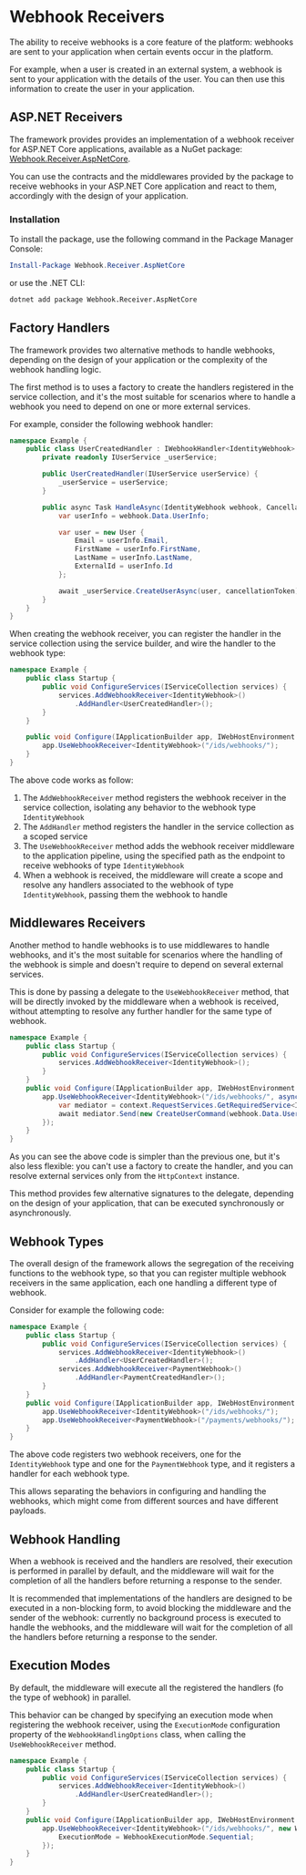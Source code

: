 # Webhook Receivers

The ability to receive webhooks is a core feature of the platform: webhooks are sent to your application when certain events occur in the platform. 

For example, when a user is created in an external system, a webhook is sent to your application with the details of the user. You can then use this information to create the user in your application.

## ASP.NET Receivers

The framework provides provides an implementation of a webhook receiver for ASP.NET Core applications, available as a NuGet package: [Webhook.Receiver.AspNetCore](https://www.nuget.org/packages/Webhook.Receiver.AspNetCore/).

You can use the contracts and the middlewares provided by the package to receive webhooks in your ASP.NET Core application and react to them, accordingly with the design of your application.

### Installation

To install the package, use the following command in the Package Manager Console:

```powershell
Install-Package Webhook.Receiver.AspNetCore
```

or use the .NET CLI:

```bash
dotnet add package Webhook.Receiver.AspNetCore
```

## Factory Handlers

The framework provides two alternative methods to handle webhooks, depending on the design of your application or the complexity of the webhook handling logic.

The first method is to uses a factory to create the handlers registered in the service collection, and it's the most suitable for scenarios where to handle a webhook you need to depend on one or more external services.

For example, consider the following webhook handler:

```csharp
namespace Example {
	public class UserCreatedHandler : IWebhookHandler<IdentityWebhook> {
		private readonly IUserService _userService;

		public UserCreatedHandler(IUserService userService) {
			_userService = userService;
		}

		public async Task HandleAsync(IdentityWebhook webhook, CancellationToken cancellationToken) {
			var userInfo = webhook.Data.UserInfo;

			var user = new User {
				Email = userInfo.Email,
				FirstName = userInfo.FirstName,
				LastName = userInfo.LastName,
				ExternalId = userInfo.Id
			};

			await _userService.CreateUserAsync(user, cancellationToken);
		}
	}
}
```

When creating the webhook receiver, you can register the handler in the service collection using the service builder, and wire the handler to the webhook type:

```csharp
namespace Example {
	public class Startup {
		public void ConfigureServices(IServiceCollection services) {
			services.AddWebhookReceiver<IdentityWebhook>()
				.AddHandler<UserCreatedHandler>();
		}
	}

	public void Configure(IApplicationBuilder app, IWebHostEnvironment env) {
		app.UseWebhookReceiver<IdentityWebhook>("/ids/webhooks/");
	}
}
```

The above code works as follow:

1. The `AddWebhookReceiver` method registers the webhook receiver in the service collection, isolating any behavior to the webhook type `IdentityWebhook`
2. The `AddHandler` method registers the handler in the service collection as a scoped service
3. The `UseWebhookReceiver` method adds the webhook receiver middleware to the application pipeline, using the specified path as the endpoint to receive webhooks of type `IdentityWebhook`
4. When a webhook is received, the middleware will create a scope and resolve any handlers associated to the webhook of type `IdentityWebhook`, passing them the webhook to handle

## Middlewares Receivers

Another method to handle webhooks is to use middlewares to handle webhooks, and it's the most suitable for scenarios where the handling of the webhook is simple and doesn't require to depend on several external services.

This is done by passing a delegate to the `UseWebhookReceiver` method, that will be directly invoked by the middleware when a webhook is received, without attempting to resolve any further handler for the same type of webhook.

```csharp
namespace Example {
	public class Startup {
		public void ConfigureServices(IServiceCollection services) {
			services.AddWebhookReceiver<IdentityWebhook>();
		}
	}
	public void Configure(IApplicationBuilder app, IWebHostEnvironment env) {
		app.UseWebhookReceiver<IdentityWebhook>("/ids/webhooks/", async (context, webhook, cancellationToken) => {
			var mediator = context.RequestServices.GetRequiredService<IMediator>();
			await mediator.Send(new CreateUserCommand(webhook.Data.UserInfo), cancellationToken);
		});
	}
}
```

As you can see the above code is simpler than the previous one, but it's also less flexible: you can't use a factory to create the handler, and you can resolve external services only from the `HttpContext` instance.

This method provides few alternative signatures to the delegate, depending on the design of your application, that can be executed synchronously or asynchronously.

## Webhook Types

The overall design of the framework allows the segregation of the receiving functions to the webhook type, so that you can register multiple webhook receivers in the same application, each one handling a different type of webhook.

Consider for example the following code:

```csharp
namespace Example {
	public class Startup {
		public void ConfigureServices(IServiceCollection services) {
			services.AddWebhookReceiver<IdentityWebhook>()
				.AddHandler<UserCreatedHandler>();
			services.AddWebhookReceiver<PaymentWebhook>()
				.AddHandler<PaymentCreatedHandler>();
		}
	}
	public void Configure(IApplicationBuilder app, IWebHostEnvironment env) {
		app.UseWebhookReceiver<IdentityWebhook>("/ids/webhooks/");
		app.UseWebhookReceiver<PaymentWebhook>("/payments/webhooks/");
	}
}
```

The above code registers two webhook receivers, one for the `IdentityWebhook` type and one for the `PaymentWebhook` type, and it registers a handler for each webhook type.

This allows separating the behaviors in configuring and handling the webhooks, which might come from different sources and have different payloads.

## Webhook Handling

When a webhook is received and the handlers are resolved, their execution is performed in parallel by default, and the middleware will wait for the completion of all the handlers before returning a response to the sender.

It is recommended that implementations of the handlers are designed to be executed in a non-blocking form, to avoid blocking the middleware and the sender of the webhook: currently no background process is executed to handle the webhooks, and the middleware will wait for the completion of all the handlers before returning a response to the sender.

## Execution Modes

By default, the middleware will execute all the registered the handlers (fo the type of webhook) in parallel.

This behavior can be changed by specifying an execution mode when registering the webhook receiver, using the `ExecutionMode` configuration property of the `WebhookHandlingOptions` class, when calling the `UseWebhookReceiver` method.

```csharp
namespace Example {
	public class Startup {
		public void ConfigureServices(IServiceCollection services) {
			services.AddWebhookReceiver<IdentityWebhook>()
				.AddHandler<UserCreatedHandler>();
		}
	}
	public void Configure(IApplicationBuilder app, IWebHostEnvironment env) {
		app.UseWebhookReceiver<IdentityWebhook>("/ids/webhooks/", new WebhookHandlingOptions {
			ExecutionMode = WebhookExecutionMode.Sequential;
		});
	}
}
```